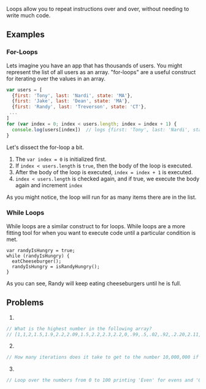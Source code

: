 Loops allow you to repeat instructions over and over, without needing to write much code.

## Examples

### For-Loops
Lets imagine you have an app that has thousands of users. You might represent the list of all users as an array. "for-loops" are a useful construct for iterating over the values in an array.
```javascript
var users = [
  {first: 'Tony', last: 'Nardi', state: 'MA'},
  {first: 'Jake', last: 'Dean', state: 'MA'},
  {first: 'Randy', last: 'Treverson', state: 'CT'},
 ...
]
for (var index = 0; index < users.length; index = index + 1) {
  console.log(users[index])  // logs {first: 'Tony', last: 'Nardi', state: 'MA'} etc
}
```

Let's dissect the for-loop a bit.

1. The `var index = 0` is initialized first.
2. If `index < users.length` is `true`, then the body of the loop is executed.
3. After the body of the loop is executed, `index = index + 1` is executed.
4. `index < users.length` is checked again, and if true, we execute the body again and increment `index`

As you might notice, the loop will run for as many items there are in the list.

### While Loops
While loops are a similar construct to for loops. While loops are a more fitting tool for when you want to execute code until a particular condition is met.
```
var randyIsHungry = true;
while (randyIsHungry) {
  eatCheeseburger();
  randyIsHungry = isRandyHungry();
}
```
As you can see, Randy will keep eating cheeseburgers until he is full.

## Problems
1.
```javascript
// What is the highest number in the following array?
// [1,1,2,1.5,1.9,2.2,2.09,1.5,2.2,2.3,2.2,0,.99,.5,.02,.92,.2.20,2.11,1,1,1.22,1,9,.3,.5]
```
2.
```javascript
// How many iterations does it take to get to the number 10,000,000 if you only multiply `1.5` by itself?
```
3.
```javascript
// Loop over the numbers from 0 to 100 printing 'Even' for evens and 'Odd' for odds.
```
